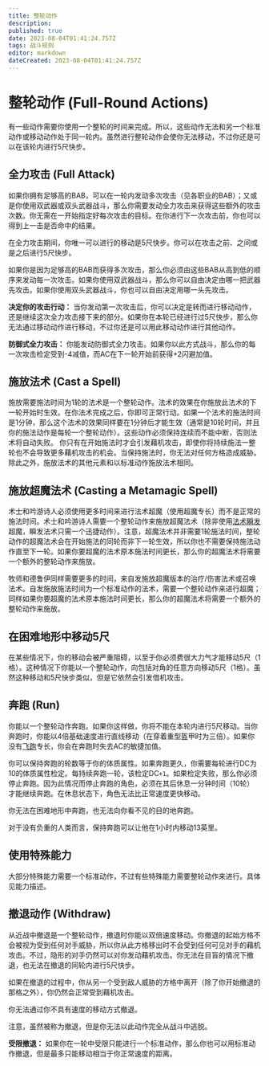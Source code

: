 ```yaml
---
title: 整轮动作
description: 
published: true
date: 2023-08-04T01:41:24.757Z
tags: 战斗规则
editor: markdown
dateCreated: 2023-08-04T01:41:24.757Z
---
```


# 整轮动作 (Full-Round Actions)
有一些动作需要你使用一个整轮的时间来完成。所以，这些动作无法和另一个标准动作或移动动作处于同一轮内。虽然进行整轮动作会使你无法移动，不过你还是可以在该轮内进行5尺快步。

## 全力攻击 (Full Attack)
如果你拥有足够高的BAB，可以在一轮内发动多次攻击（见各职业的BAB）；又或是你使用双武器或双头武器战斗，那么你需要发动全力攻击来获得这些额外的攻击次数。你无需在一开始指定好每次攻击的目标。在你进行下一次攻击前，你也可以得到上一击是否命中的结果。

在全力攻击期间，你唯一可以进行的移动是5尺快步。你可以在攻击之前、之间或是之后进行5尺快步。

如果你是因为足够高的BAB而获得多次攻击，那么你必须由这些BAB从高到低的顺序来发动每一次攻击。如果你使用双武器战斗，那么你可以自由决定由哪一把武器先攻击。如果你使用双头武器战斗，你也可以自由决定用哪一头先攻击。

**决定你的攻击行动：** 当你发动第一次攻击后，你可以决定是转而进行移动动作，还是继续这次全力攻击接下来的部分。如果你在本轮已经进行过5尺快步，那么你无法通过移动动作进行移动，不过你还是可以用此移动动作进行其他动作。

**防御式全力攻击：** 你能发动防御式全力攻击。如果你以此方式战斗，那么你的每一次攻击检定受到-4减值，而AC在下一轮开始前获得+2闪避加值。

## 施放法术 (Cast a Spell)
施放需要施法时间为1轮的法术是一个整轮动作。法术的效果在你施放此法术的下一轮开始时生效。在你法术完成之后，你即可正常行动。如果一个法术的施法时间是1分钟，那么这个法术的效果同样要在1分钟后才能生效（通常是10轮时间，并且你的施法动作是每轮一个整轮动作）。这些动作必须保持连续而不能中断，否则法术将自动失败。
你只有在开始施法时才会引发藉机攻击，即使你将持续施法一整轮也不会导致更多藉机攻击的机会。当保持施法时，你无法对任何方格造成威胁。除此之外，施放法术的其他元素和以标准动作施放法术相同。

## 施放超魔法术 (Casting a Metamagic Spell)
术士和吟游诗人必须使用更多时间来进行法术超魔（使用超魔专长）而不是正常的施法时间。术士和吟游诗人需要一个整轮动作来施放超魔法术（除非使用[法术瞬发](/专长/法术瞬发)超魔，瞬发法术只需一个迅捷动作）。注意，超魔法术并非需要1轮施法时间，整轮动作的超魔法术会在开始施法的同轮而非下一轮生效，所以你也不需要保持施法动作直至下一轮。如果你要超魔的法术原本施法时间更长，那么你的超魔法术将需要一个额外的整轮动作来施放。

牧师和德鲁伊同样需要更多的时间，来自发施放超魔版本的治疗/伤害法术或召唤法术。自发施放施法时间为一个标准动作的法术，需要一个整轮动作来进行超魔；同样如果你要超魔的法术原本施法时间更长，那么你的超魔法术将需要一个额外的整轮动作来施放。

## 在困难地形中移动5尺
在某些情况下，你的移动会被严重阻碍，以至于你必须费很大力气才能移动5尺（1格）。这种情况下你能以一个整轮动作，向包括对角的任意方向移动5尺（1格）。虽然这种移动和5尺快步类似，但是它依然会引发借机攻击。

## 奔跑 (Run)
你能以一个整轮动作奔跑。如果你这样做，你将不能在本轮内进行5尺移动。当你奔跑时，你能以4倍基础速度进行直线移动（在穿着重型盔甲时为三倍）。如果你没有[飞跑](/专长/飞跑)专长，你会在奔跑时失去AC的敏捷加值。

你可以保持奔跑的轮数等于你的体质属性。如果奔跑更久，你需要每轮进行DC为10的体质属性检定。每持续奔跑一轮，该检定DC`+1`。如果检定失败，那么你必须停止奔跑。因为此情况而停止奔跑的角色，必须在其后休息一分钟时间（10轮）才能继续奔跑。在休息状态下，角色无法比正常速度更快移动。

你无法在困难地形中奔跑，也无法向你看不见的目的地奔跑。

对于没有负重的人类而言，保持奔跑可以让他在1小时内移动13英里。

## 使用特殊能力
大部分特殊能力需要一个标准动作，不过有些特殊能力需要整轮动作来进行。具体见能力描述。

## 撤退动作 (Withdraw)
从近战中撤退是一个整轮动作，撤退时你能以双倍速度移动。你撤退的起始方格不会被视为受到任何对手威胁，所以你从此方格移出时不会受到任何可见对手的藉机攻击。不过，隐形的对手仍然可以对你发动藉机攻击。你无法在目盲的情况下撤退，也无法在撤退的同轮内进行5尺快步。

如果在撤退的过程中，你从另一个受到敌人威胁的方格中离开（除了你开始撤退的那格之外），你仍然会正常受到藉机攻击。

你无法通过你不具有速度的移动方式撤退。

注意，虽然被称为撤退，但是你无法以此动作完全从战斗中逃脱。

**受限撤退：** 如果你在一轮中受限只能进行一个标准动作，那么你也可以用标准动作撤退，但是最多只能移动相当于你正常速度的距离。

